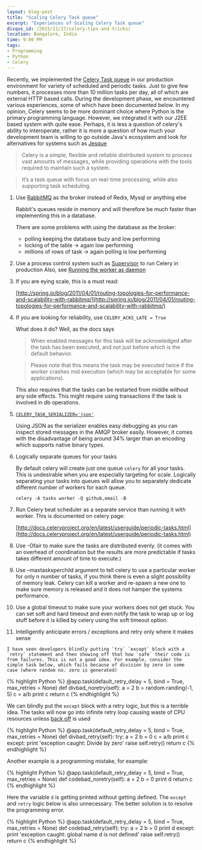 ```yaml
---
layout: blog-post
title: "Scaling Celery Task queue"
excerpt: "Experiences of Scaling Celery Task queue"
disqus_id: /2015/11/17/celery-tips-and-tricks/
location: Bangalore, India
time: 9:00 PM
tags:
- Programming
- Python
- Celery
---
```


Recently, we implemented the [Celery Task queue](http://docs.celeryproject.org/en/latest/index.html) in our production environment for variety of scheduled and periodic tasks. Just to give few numbers, it processes more than 10 million tasks per day, all of which are external HTTP based calls. During the development phase, we encountered various experiences, some of which have been documented below. In my opinion, Celery seems to be more dominant choice where Python is the primary programming language. However, we integrated it with our J2EE based system with quite ease. Perhaps, it is less a question of celery's ability to interoperate,  rather it is more a question of how much your development team is willing to go outside Java's ecosystem and look for alternatives for systems such as [Jesque](https://github.com/gresrun/jesque)


> Celery is a simple, flexible and reliable distributed system to process vast amounts of messages, while providing operations with the tools required to maintain such a system.

> It’s a task queue with focus on real-time processing, while also supporting task scheduling.


1.  Use [RabbitMQ](https://www.rabbitmq.com/) as the broker instead of Redis, Mysql or anything else

    Rabbit's queues reside in memory and will therefore be much faster than implementing this in a database.

	There are some problems with using the database as the broker:
	* polling keeping the database buzy and low performing
	* locking of the table -> again low performing
	* millions of rows of task -> again polling is low performing


2.  Use a process control system such as [Supervisor](http://supervisord.org/) to run Celery in production
    Also, see [Running the worker as daemon](http://docs.celeryproject.org/en/latest/tutorials/daemonizing.html#daemonizing)

3.  If you are eying scale, this is a must read:

	[http://spring.io/blog/2011/04/01/routing-topologies-for-performance-and-scalability-with-rabbitmq/](http://spring.io/blog/2011/04/01/routing-topologies-for-performance-and-scalability-with-rabbitmq/)

4.  If you are looking for reliability, use `CELERY_ACKS_LATE = True`

	What does it do? Well, as the docs says

	> When enabled messages for this task will be acknowledged after the task has been executed, and not just before which is the default behavior.

	> Please note that this means the task may be executed twice if the worker crashes mid execution (which may be acceptable for some     applications).

	This also requires that the tasks can be restarted from middle without any side effects. This might require using transactions if the task is involved in db operations.

5.  [`CELERY_TASK_SERIALIZER='json'`](http://docs.celeryproject.org/en/latest/userguide/calling.html#calling-serializers)

	Using JSON as the serializer enables easy debugging as you can inspect stored messages in the AMQP broker easily. However, it comes with the disadvantage of being around 34% larger than an encoding which supports native binary types.

6.  Logically separate queues for your tasks

	By default celery will create just one queue `celery` for all your tasks. This is undesirable when you are especially targeting for scale. Logically separating your tasks into queues will allow you to separately dedicate different number of workers for each queue.

	`celery -A tasks worker -Q github,email -B`

7.  Run Celery beat scheduler as a separate service than running it with worker. This is documented on celery page:

	[http://docs.celeryproject.org/en/latest/userguide/periodic-tasks.html](http://docs.celeryproject.org/en/latest/userguide/periodic-tasks.html)

8.  Use -Ofair to make sure the tasks are distributed evenly. (it comes with an overhead of coordination but the results
    are more predictable if tasks takes different amount of time to execute.)

9.  Use –maxtasksperchild argument to tell celery to use a particular worker for only n number of tasks, if you think there is even a slight possibility of memory leak. Celery can kill a worker and re-spawn a new one to make sure memory is released and it does not hamper the systems performance.

10. Use a global timeout to make sure your workers does not get stuck. You can set soft and hard timeout and even notify the task to wrap up or log stuff before it is killed by celery using the soft timeout option.

11.  Intelligently anticipate errors / exceptions and retry only where it makes sense 

	I have seen developers blindly putting `try` `except` block with a `retry` statement and then showing off that how `safe` their code is from failures. This is not a good idea. For example, consider the simple task below, which fails because of division by zero in some case (where random no. zero is generated)

{% highlight Python %}
@app.task(default_retry_delay = 5, bind = True, max_retries = None)
def divbad_noretry(self):
	a = 2
	b = random.randing(-1, 5)
	c  = a/b
	print c
	return c
{% endhighlight %}

We can blindly put the `except` block with a retry logic, but this is a terrible idea. The tasks will now go into infinite retry loop causing waste of CPU resources unless [back off](https://en.wikipedia.org/wiki/Exponential_backoff) is used

{% highlight Python %}
@app.task(default_retry_delay = 5, bind = True, max_retries = None)
def divbad_retry(self):
	try:
		a = 2
		b = 0
		c  = a/b
		print c
	except:
		print 'exception caught: Divide by zero'
		raise self.retry()
	return c
{% endhighlight %}

Another example is a programming mistake, for example:

{% highlight Python %}
@app.task(default_retry_delay = 5, bind = True, max_retries = None)
def codebad_noretry(self):
	a = 2
	b = 0
	print d
	return c
{% endhighlight %}

Here the variable `d` is getting printed without getting defined. The `except` and `retry` logic below is also unnecessary. The better solution is to resolve the programming error.

{% highlight Python %}
@app.task(default_retry_delay = 5, bind = True, max_retries = None)
def codebad_retry(self):
	try:
		a = 2
		b = 0
		print d
	except:
		print 'exception caught: global name d is not defined'
		raise self.retry()
	return c
{% endhighlight %}
